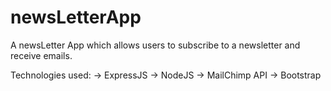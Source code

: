 # newsLetterApp




A newsLetter App which allows users to subscribe to a newsletter and receive emails.




Technologies used:
   -> ExpressJS
   -> NodeJS
   -> MailChimp API
   -> Bootstrap 
